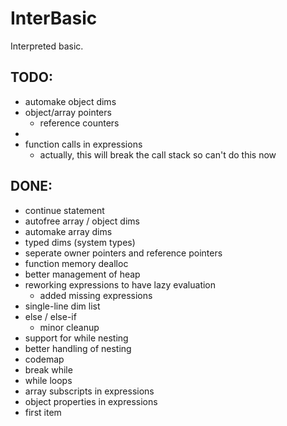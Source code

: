 InterBasic
==========

Interpreted basic.



TODO:
-----
- automake object dims
- object/array pointers
	- reference counters
-
- function calls in expressions 
	- actually, this will break the call stack so can't do this now

DONE:
-----
- continue statement
- autofree array / object dims
- automake array dims
- typed dims (system types)
- seperate owner pointers and reference pointers
- function memory dealloc
- better management of heap
- reworking expressions to have lazy evaluation
	- added missing expressions
- single-line dim list
- else / else-if
	- minor cleanup
- support for while nesting
- better handling of nesting
- codemap
- break while
- while loops
- array subscripts in expressions
- object properties in expressions
- first item
